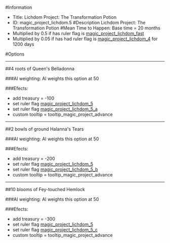 #Information
 - Title: Lichdom Project: The Transformation Potion
 - ID: magic_project_lichdom.5
#Description
Lichdom Project: The Transformation Potion
#Mean Time to Happen:
Base time = 20 months
 - Multiplied by 0.5 if has ruler flag is [magic_project_lichdom_fast](../flags/magic_project_lichdom_fast.md)
 - Multiplied by 0.05 if has had ruler flag is [magic_project_lichdom_4](../flags/magic_project_lichdom_4.md) for 1200 days

#Options

___
##4 roots of Queen's Belladonna

###AI weighting:
AI weights this option at 50


###Efects:<ul><li>add treasury = -100</li><li>set ruler flag [magic_project_lichdom_5](../flags/magic_project_lichdom_5.md)</li><li>set ruler flag [magic_project_lichdom_5_a](../flags/magic_project_lichdom_5_a.md)</li><li>custom tooltip = tooltip_magic_project_advance</li></ul>

___
##2 bowls of ground Halanna's Tears

###AI weighting:
AI weights this option at 50


###Efects:<ul><li>add treasury = -200</li><li>set ruler flag [magic_project_lichdom_5](../flags/magic_project_lichdom_5.md)</li><li>set ruler flag [magic_project_lichdom_5_b](../flags/magic_project_lichdom_5_b.md)</li><li>custom tooltip = tooltip_magic_project_advance</li></ul>

___
##10 blooms of Fey-touched Hemlock

###AI weighting:
AI weights this option at 50


###Efects:<ul><li>add treasury = -300</li><li>set ruler flag [magic_project_lichdom_5](../flags/magic_project_lichdom_5.md)</li><li>set ruler flag [magic_project_lichdom_5_c](../flags/magic_project_lichdom_5_c.md)</li><li>custom tooltip = tooltip_magic_project_advance</li></ul>
